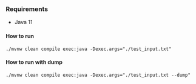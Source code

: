 ### Requirements

* Java 11

#### How to run

`./mvnw clean compile exec:java -Dexec.args="./test_input.txt"`

#### How to run with dump
`./mvnw clean compile exec:java -Dexec.args="./test_input.txt --dump"`